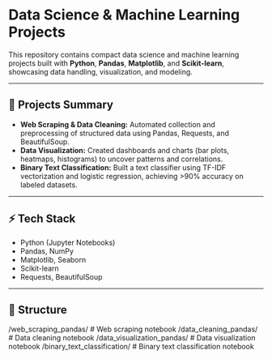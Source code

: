 # Data Science & Machine Learning Projects

This repository contains compact data science and machine learning projects built with **Python**, **Pandas**, **Matplotlib**, and **Scikit-learn**, showcasing data handling, visualization, and modeling.

---

## 🚀 Projects Summary

- **Web Scraping & Data Cleaning:** Automated collection and preprocessing of structured data using Pandas, Requests, and BeautifulSoup.
- **Data Visualization:** Created dashboards and charts (bar plots, heatmaps, histograms) to uncover patterns and correlations.
- **Binary Text Classification:** Built a text classifier using TF-IDF vectorization and logistic regression, achieving >90% accuracy on labeled datasets.

---

## ⚡ Tech Stack

- Python (Jupyter Notebooks)
- Pandas, NumPy
- Matplotlib, Seaborn
- Scikit-learn
- Requests, BeautifulSoup

---

## 📂 Structure

/web_scraping_pandas/ # Web scraping notebook
/data_cleaning_pandas/ # Data cleaning notebook
/data_visualization_pandas/ # Data visualization notebook
/binary_text_classification/ # Binary text classification notebook
